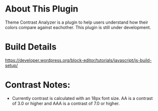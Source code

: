 
# About This Plugin
Theme Contrast Analyzer is a plugin to help users understand how their colors compare against eachother. This plugin is still under development.

# Build Details
https://developer.wordpress.org/block-editor/tutorials/javascript/js-build-setup/

# Contrast Notes:
- Currently contrast is calculated with an 18px font size. AA is a contrast of 3.0 or higher and AAA is a contrast of 7.0 or higher.